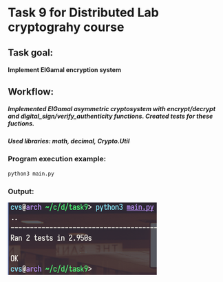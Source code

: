 # Task 9 for Distributed Lab cryptograhy course
## Task goal:
#### Implement ElGamal encryption system
## Workflow:
##### Implemented ElGamal asymmetric cryptosystem with encrypt/decrypt and digital\_sign/verify\_authenticity functions. Created tests for these fuctions.
##### Used libraries: **math, decimal, Crypto.Util**
### Program execution example:
```sh
python3 main.py
```
### Output:
![Screenshot](example.png)

